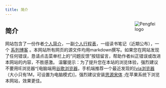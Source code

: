 ```yaml
---
title: 简介
---
```


[<img src="https://zpfsite.files.wordpress.com/2017/11/e6ada3efbc9a2017-02-21-021403efbc9b618x618.jpg?w=544" style="max-width:17%;min-width:40px;float:right;" alt="Pengfei logo" />](http://www.pfzhang.com)

## 简介
网站包含了一份作者[个人简介](https://k12.pfzhang.com/about/)，一副[个人行程表](../schedule.html)，一组读书笔记（近期公布），一个 [系列博客](https://k12.pfzhang.com/campus_management_manual/) 。本网站所有网页的源文件均用markdown撰写。如果您在网站发现了任何错误，恳请点击菜单栏上的“问题反馈”按钮留言，帮助作者纠正错误或改进本网站的内容，不胜感激。
温馨提示：为了提升您在本站的浏览体验，强烈建议不要用IE浏览器^[电脑端用<a href="https://www.baidu.com/s?ie=UTF-8&wd=谷歌浏览器" target="_blank">谷歌浏览器</a>，手机端推荐一个最近发现的[<a href="https://www.baidu.com/s?ie=UTF-8&wd=via浏览器" target="_blank">via浏览器</a>（大小只有1M，可设置为电脑模式)]，强烈建议安装[思源宋体](https://github.com/adobe-fonts/source-han-serif/tree/release) ;在苹果系统下浏览本网站，效果更佳。

<script type="text/javascript">
    $(document).ready(function() {
        $('a[href^="http"]').each(function() {
            $(this).attr('target', '_blank');
        });
    });
</script>